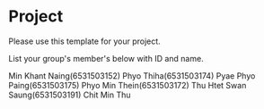 Project
=============
Please use this template for your project.

List your group's member's below with ID and name.

Min Khant Naing(6531503152)
Phyo Thiha(6531503174)
Pyae Phyo Paing(6531503175)
Phyo Min Thein(6531503172)
Thu Htet Swan Saung(6531503191)
Chit Min Thu

